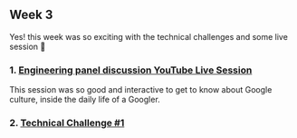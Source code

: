 ## Week 3 

Yes! this week was so exciting with the technical challenges and some live session 👀

### 1. [Engineering panel discussion YouTube Live Session](https://www.youtube.com/watch?v=H0bzQkPJUdE)
This session was so good and interactive to get to know about Google culture, inside the daily life of a Googler.

### 2. [Technical Challenge #1](https://github.com/archanaserver/Google-Get-Ahead-APAC/tree/master/Week%203/Technical-Challenge%20%231)



